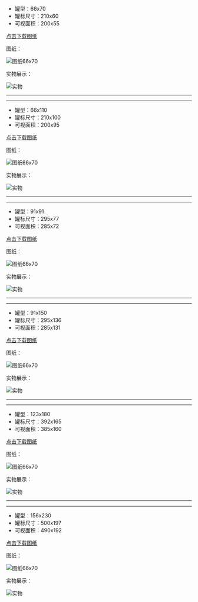 * 罐型：66x70
* 罐标尺寸：210x60
* 可视面积：200x55 

[点击下载图纸](https://github.com/herexu/heikexia/raw/main/drawing/papercan/66x70.zip)

图纸：

![图纸66x70](./66x70.png)

实物展示：

![实物](./66x70-physiscal_picture.jpg)

---
---

* 罐型：66x110
* 罐标尺寸：210x100
* 可视面积：200x95

[点击下载图纸](https://github.com/herexu/heikexia/raw/main/drawing/papercan/66x110.zip)

图纸：

![图纸66x70](./66x110.png)

实物展示：

![实物](./66x110-physiscal_picture.jpg)

---
---

* 罐型：91x91
* 罐标尺寸：295x77
* 可视面积：285x72

[点击下载图纸](https://github.com/herexu/heikexia/raw/main/drawing/papercan/91x91.zip)

图纸：

![图纸66x70](./91x91.png)

实物展示：

![实物](./91x91-physiscal_picture.jpg)

---
---

* 罐型：91x150
* 罐标尺寸：295x136
* 可视面积：285x131

[点击下载图纸](https://github.com/herexu/heikexia/raw/main/drawing/papercan/91x150.zip)

图纸：

![图纸66x70](./91x150.png)

实物展示：

![实物](./91x150-physiscal_picture.jpg)

---
---

* 罐型：123x180
* 罐标尺寸：392x165
* 可视面积：385x160

[点击下载图纸](https://github.com/herexu/heikexia/raw/main/drawing/papercan/123x180.zip)

图纸：

![图纸66x70](./123x180.png)

实物展示：

![实物](./123x180-physiscal_picture.jpg)

---
---

* 罐型：156x230
* 罐标尺寸：500x197
* 可视面积：490x192

[点击下载图纸](https://github.com/herexu/heikexia/raw/main/drawing/papercan/156x230.zip)

图纸：

![图纸66x70](./156x230.png)

实物展示：

![实物](./156x230-physiscal_picture.jpg)